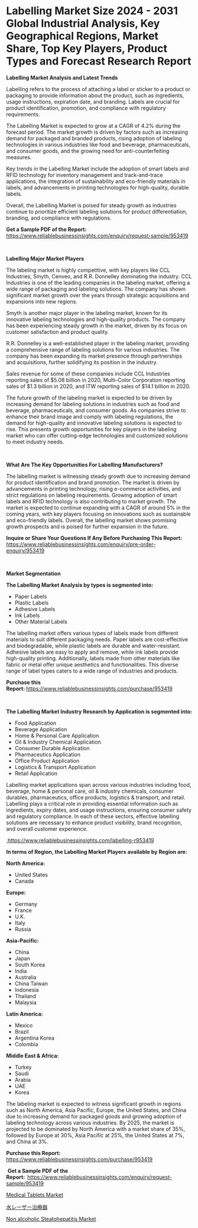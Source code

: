 <p><h1>Labelling Market Size 2024 - 2031 Global Industrial Analysis, Key Geographical Regions, Market Share, Top Key Players, Product Types and Forecast Research Report</h1></p><p><strong>Labelling Market Analysis and Latest Trends</strong></p>
<p><p>Labelling refers to the process of attaching a label or sticker to a product or packaging to provide information about the product, such as ingredients, usage instructions, expiration date, and branding. Labels are crucial for product identification, promotion, and compliance with regulatory requirements.</p><p>The Labelling Market is expected to grow at a CAGR of 4.2% during the forecast period. The market growth is driven by factors such as increasing demand for packaged and branded products, rising adoption of labeling technologies in various industries like food and beverage, pharmaceuticals, and consumer goods, and the growing need for anti-counterfeiting measures.</p><p>Key trends in the Labelling Market include the adoption of smart labels and RFID technology for inventory management and track-and-trace applications, the integration of sustainability and eco-friendly materials in labels, and advancements in printing technologies for high-quality, durable labels.</p><p>Overall, the Labelling Market is poised for steady growth as industries continue to prioritize efficient labeling solutions for product differentiation, branding, and compliance with regulations.</p></p>
<p><strong>Get a Sample PDF of the Report:&nbsp;</strong> <a href="https://www.reliablebusinessinsights.com/enquiry/request-sample/953419">https://www.reliablebusinessinsights.com/enquiry/request-sample/953419</a></p>
<p>&nbsp;</p>
<p><strong>Labelling Major Market Players</strong></p>
<p><p>The labeling market is highly competitive, with key players like CCL Industries, Smyth, Cenveo, and R.R. Donnelley dominating the industry. CCL Industries is one of the leading companies in the labeling market, offering a wide range of packaging and labeling solutions. The company has shown significant market growth over the years through strategic acquisitions and expansions into new regions.</p><p>Smyth is another major player in the labeling market, known for its innovative labeling technologies and high-quality products. The company has been experiencing steady growth in the market, driven by its focus on customer satisfaction and product quality.</p><p>R.R. Donnelley is a well-established player in the labeling market, providing a comprehensive range of labeling solutions for various industries. The company has been expanding its market presence through partnerships and acquisitions, further solidifying its position in the industry.</p><p>Sales revenue for some of these companies include CCL Industries reporting sales of $5.08 billion in 2020, Multi-Color Corporation reporting sales of $1.3 billion in 2020, and ITW reporting sales of $14.1 billion in 2020.</p><p>The future growth of the labeling market is expected to be driven by increasing demand for labeling solutions in industries such as food and beverage, pharmaceuticals, and consumer goods. As companies strive to enhance their brand image and comply with labeling regulations, the demand for high-quality and innovative labeling solutions is expected to rise. This presents growth opportunities for key players in the labeling market who can offer cutting-edge technologies and customized solutions to meet industry needs.</p></p>
<p>&nbsp;</p>
<p><strong>What Are The Key Opportunities For Labelling Manufacturers?</strong></p>
<p><p>The labelling market is witnessing steady growth due to increasing demand for product identification and brand promotion. The market is driven by advancements in printing technology, rising e-commerce activities, and strict regulations on labeling requirements. Growing adoption of smart labels and RFID technology is also contributing to market growth. The market is expected to continue expanding with a CAGR of around 5% in the coming years, with key players focusing on innovations such as sustainable and eco-friendly labels. Overall, the labelling market shows promising growth prospects and is poised for further expansion in the future.</p></p>
<p><strong>Inquire or Share Your Questions If Any Before Purchasing This Report:</strong> <a href="https://www.reliablebusinessinsights.com/enquiry/pre-order-enquiry/953419">https://www.reliablebusinessinsights.com/enquiry/pre-order-enquiry/953419</a></p>
<p>&nbsp;</p>
<p><strong>Market Segmentation</strong></p>
<p><strong>The Labelling Market Analysis by types is segmented into:</strong></p>
<p><ul><li>Paper Labels</li><li>Plastic Labels</li><li>Adhesive Labels</li><li>Ink Labels</li><li>Other Material Labels</li></ul></p>
<p><p>The labelling market offers various types of labels made from different materials to suit different packaging needs. Paper labels are cost-effective and biodegradable, while plastic labels are durable and water-resistant. Adhesive labels are easy to apply and remove, while ink labels provide high-quality printing. Additionally, labels made from other materials like fabric or metal offer unique aesthetics and functionalities. This diverse range of label types caters to a wide range of industries and products.</p></p>
<p><strong>Purchase this Report:&nbsp;</strong><a href="https://www.reliablebusinessinsights.com/purchase/953419">https://www.reliablebusinessinsights.com/purchase/953419</a></p>
<p>&nbsp;</p>
<p><strong>The Labelling Market Industry Research by Application is segmented into:</strong></p>
<p><ul><li>Food Application</li><li>Beverage Application</li><li>Home & Personal Care Application</li><li>Oil & Industry Chemical Application</li><li>Consumer Durable Application</li><li>Pharmaceutics Application</li><li>Office Product Application</li><li>Logistics & Transport Application</li><li>Retail Application</li></ul></p>
<p><p>Labelling market applications span across various industries including food, beverage, home & personal care, oil & industry chemicals, consumer durables, pharmaceutics, office products, logistics & transport, and retail. Labelling plays a critical role in providing essential information such as ingredients, expiry dates, and usage instructions, ensuring consumer safety and regulatory compliance. In each of these sectors, effective labelling solutions are necessary to enhance product visibility, brand recognition, and overall customer experience.</p></p>
<p><a href="https://www.reliablebusinessinsights.com/labelling-r953419">&nbsp;https://www.reliablebusinessinsights.com/labelling-r953419</a></p>
<p><strong>In terms of Region, the Labelling Market Players available by Region are:</strong></p>
<p>
    <p> <strong> North America: </strong>
        <ul>
            <li>United States</li>
            <li>Canada</li>
        </ul>
        </p> 
    <p> <strong> Europe: </strong>
        <ul>
            <li>Germany</li>
            <li>France</li>
            <li>U.K.</li>
            <li>Italy</li>
            <li>Russia</li>
        </ul>
        </p> 
    <p> <strong> Asia-Pacific: </strong>
        <ul>
            <li>China</li>
            <li>Japan</li>
            <li>South Korea</li>
            <li>India</li>
            <li>Australia</li>
            <li>China Taiwan</li>
            <li>Indonesia</li>
            <li>Thailand</li>
            <li>Malaysia</li>
        </ul>
        </p> 
    <p> <strong> Latin America: </strong>
        <ul>
            <li>Mexico</li>
            <li>Brazil</li>
            <li>Argentina Korea</li>
            <li>Colombia</li>
        </ul>
        </p> 
    <p> <strong> Middle East & Africa: </strong>
        <ul>
            <li>Turkey</li>
            <li>Saudi</li>
            <li>Arabia</li>
            <li>UAE</li>
            <li>Korea</li>
        </ul>
    </p>
    </p>
<p><p>The labeling market is expected to witness significant growth in regions such as North America, Asia Pacific, Europe, the United States, and China due to increasing demand for packaged goods and growing adoption of labeling technology across various industries. By 2025, the market is projected to be dominated by North America with a market share of 35%, followed by Europe at 30%, Asia Pacific at 25%, the United States at 7%, and China at 3%.</p></p>
<p><strong>Purchase this Report: </strong><a href="https://www.reliablebusinessinsights.com/purchase/953419">https://www.reliablebusinessinsights.com/purchase/953419</a></p>
<p>&nbsp;<strong>Get a Sample PDF of the Report:&nbsp;&nbsp;</strong><a href="https://www.reliablebusinessinsights.com/enquiry/request-sample/953419">https://www.reliablebusinessinsights.com/enquiry/request-sample/953419</a></p>
<p><strong></strong></p>
<p><p><a href="https://github.com/johnbach50/Market-Research-Report-List-4/blob/main/medical-tablets-market.md">Medical Tablets Market</a></p><p><a href="https://github.com/SimeonBode1/Market-Research-Report-List-1/blob/main/1687278174401.md">水レーザー治療器</a></p><p><a href="https://github.com/lylyparadise/Market-Research-Report-List-4/blob/main/non-alcoholic-steatohepatitis-market.md">Non alcoholic Steatohepatitis Market</a></p></p>